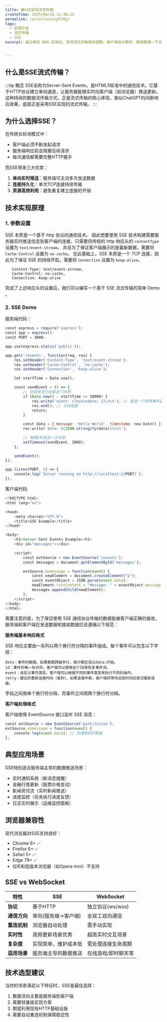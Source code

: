 ```yaml
---
title: 🟣SSE实现流式传输
createTime: 2025/06/25 11:38:25
permalink: /article/vccpfz0y/
tags:
  - 前端开发
  - 流式传输
  - SSE
excerpt: 最近做完 RAG 应用后，觉得流式传输真的很酷，用户体验也更好，那就整理一下关于SSE实现流式传输的知识吧!


---
```

## 什么是SSE流式传输？

:::tip 概念
SSE全称为Server-Sent Events，是HTML5标准中的通信技术。它基于HTTP协议建立单向通道，让服务器能够实时向客户端（如浏览器）推送更新。这种持续的数据流传输方式，正是流式传输的核心体现。类似ChatGPT的间断响应效果，底层正是采用SSE实现的流式传输。
:::
## 为什么选择SSE？
在传统长轮询模式中：
- 客户端必须不断发起请求
- 服务端响应前会阻塞后续请求
- 每次通信都需要完整HTTP握手

而SSE带来三大优势：
1. **单向实时推送**：服务端可主动多次发送数据
2. **连接持久化**：单次TCP连接持续传输
3. **资源高效利用**：避免重复建立连接的开销

## 技术实现原理

### 1. 参数设置
   SSE 本质是一个基于 http 协议的通信技术。
   因此想要使用 SSE 技术构建需要服务器实时推送信息到客户端的连接，只需要将传统的 http 响应头的 `contentType` 设置为 `text/event-stream`。
   并且为了保证客户端展示的是最新数据，需要将 `Cache-Control` 设置为 `no-cache`。
   在此基础上，SSE 本质是一个 TCP 连接，因此为了保证 SSE 的持续开启，需要将 `Connection` 设置为 `keep-alive`。
```less
   Content-Type: text/event-stream,
   Cache-Control: no-cache,
   Connection: keep-alive
```

完成了上述响应头的设置后，我们可以编写一个基于 SSE 流式传输的简单 Demo 。
### 2. SSE Demo

服务端代码：
```js
const express = require('express');
const app = express();
const PORT = 3000;

app.use(express.static('public'));

app.get('/events', function(req, res) {
    res.setHeader('Content-Type', 'text/event-stream');
    res.setHeader('Cache-Control', 'no-cache');
    res.setHeader('Connection', 'keep-alive');

    let startTime = Date.now();

    const sendEvent = () => {
        // 检查是否已经发送了10秒
        if (Date.now() - startTime >= 10000) {
            res.write('event: close\ndata: {}\n\n'); // 发送一个特殊事件通知客户端关闭
            res.end(); // 关闭连接
            return;
        }

        const data = { message: 'Hello World', timestamp: new Date() };
        res.write(`data: ${JSON.stringify(data)}\n\n`);

        // 每隔2秒发送一次消息
        setTimeout(sendEvent, 2000);
    };

    sendEvent();
});

app.listen(PORT, () => {
    console.log(`Server running on http://localhost:${PORT}`);
});

```
客户端代码:
```js
<!DOCTYPE html>
<html lang="en">

<head>
    <meta charset="UTF-8">
    <title>SSE Example</title>
</head>

<body>
    <h1>Server-Sent Events Example</h1>
    <div id="messages"></div>

    <script>
        const evtSource = new EventSource('/events');
        const messages = document.getElementById('messages');

        evtSource.onmessage = function(event) {
            const newElement = document.createElement("p");
            const eventObject = JSON.parse(event.data);
            newElement.textContent = "Message: " + eventObject.message + " at " + eventObject.timestamp;
            messages.appendChild(newElement);
        };
    </script>
</body>
</html>

```

需要注意的是，为了保证使用 SSE 通信协议传输的数据能被客户端正确的接收，服务端和客户端在发送数据和接收数据应该遵循以下规范：

**服务端基本响应格式**

SSE 响应主要由一系列以两个换行符分隔的事件组成。每个事件可以包含以下字段：

```text
data：事件的数据。如果数据跨越多行，每行都应该以data:开始。
id：事件的唯一标识符。客户端可以使用这个ID来恢复事件流。
event：自定义事件类型。客户端可以根据不同的事件类型来执行不同的操作。
retry：建议的重新连接时间（毫秒）。如果连接中断，客户端将等待这段时间后尝试重新连接。

```
字段之间用单个换行符分隔，而事件之间用两个换行符分隔。

**客户端处理格式**

客户端使用 EventSource 接口监听 SSE 消息：
```js
const evtSource = new EventSource('path/to/sse');
evtSource.onmessage = function(event) {
    console.log(event.data); // 处理收到的数据
};

```

## 典型应用场景
SSE特别适合服务端主导的数据推送场景：
- 实时通知系统（新消息提醒）
- 金融行情更新（股票价格变动）
- 新闻资讯流（实时新闻推送）
- 进度监控（任务执行进度反馈）
- 日志实时展示（运维监控面板）

## 浏览器兼容性
现代浏览器对SSE支持良好：
- Chrome 6+ ✅
- Firefox 6+ ✅
- Safari 5+ ✅
- Edge 79+ ✅
- 仅IE和低版本浏览器（如Opera mini）不支持

## SSE vs WebSocket
| 特性         | SSE                     | WebSocket              |
|--------------|-------------------------|------------------------|
| **协议**     | 基于HTTP                | 独立协议(ws/wss)       |
| **通信方向** | 单向(服务端→客户端)     | 全双工双向通信         |
| **重连机制** | 浏览器自动处理          | 需手动实现             |
| **实时性**   | 高频更新场景优秀        | 超高实时交互场景       |
| **复杂度**   | 实现简单，维护成本低    | 需处理连接生命周期     |
| **适用场景** | 服务端主导的数据推送    | 在线游戏/即时聊天等    |

## 技术选型建议
当你的场景满足以下特征时，SSE是最佳选择：
1. 数据流向主要是服务端到客户端
2. 需要轻量级实现方案
3. 期望利用现有HTTP基础设施
4. 需要自动重连机制保障稳定性